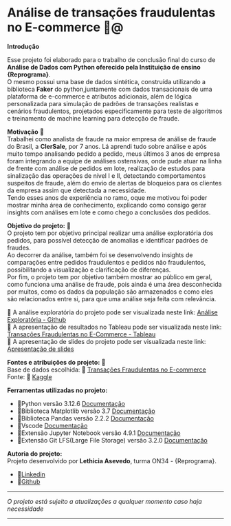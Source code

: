 # Análise de transações fraudulentas no E-commerce 🚨@

**Introdução**

Esse projeto foi elaborado para o trabalho de conclusão final do curso de **Análise de Dados com Python oferecido pela Instituição de ensino {Reprograma}**.  
O mesmo possui uma base de dados sintética, construída utilizando a biblioteca **Faker** do python,juntamente com dados transacionais de uma plataforma de e-commerce e atributos adicionais, além de lógica personalizada para simulação de padrões de transações realistas e cenários fraudulentos, projetados especificamente para teste de algoritmos e treinamento de machine learning para detecção de fraude. 

**Motivação**  🚀  
Trabalhei como analista de fraude na maior empresa de análise de fraude do Brasil, a **ClerSale**, por 7 anos. Lá aprendi tudo sobre análise e após muito tempo analisando pedido a pedido, meus últimos 3 anos de empresa foram integrando a equipe de análises ostensivas, onde pude atuar na linha de frente com análise de pedidos em lote, realização de estudos para sinalização das operações de nível I e II, detectando comportamentos suspeitos de fraude, além do envio de alertas de bloqueios para os clientes da empresa assim que detectada a necessidade.   
Tendo esses anos de experiência no ramo, oque me motivou foi poder mostrar minha área de conhecimento, explicando como consigo gerar insights com análises em lote e como chego a conclusões dos pedidos. 

**Objetivo do projeto:** 🎯  
O projeto tem por objetivo principal realizar uma análise exploratória dos pedidos, para possível detecção de anomalias e identificar padrões de fraudes.  
Ao decorrer da análise, também foi se desenvolvendo insights de comparações entre pedidos fraudulentos e pedidos não fraudulentos, possibilitando a visualização e clarificação de diferenças.  
Por fim, o projeto tem por objetivo também mostrar ao público em geral, como funciona uma análise de fraude, pois ainda é uma área desconhecida por muitos, como os dados da população são armazenados e como eles são relacionados entre si, para que uma análise seja feita com relevância.   

🔗 A análise exploratória do projeto pode ser visualizada neste link: [Análise Exploratória - Github](https://github.com/lethiciaasevedo1999/on34-python-projetofinal/blob/main/material/analise-exploratoria/analise.ipynb)  
🔗 A apresentação de resultados no Tableau pode ser visualizada neste link: [Transações Fraudulentas no E-Commerce - Tableau](https://public.tableau.com/views/TransaesFraudulentasnoEcommerce-ProjetoFinalReprograma-LethiciaAsevedo/Painel1?:language=pt-BR&:sid=&:redirect=auth&:display_count=n&:origin=viz_share_link)   
🔗 A apresentação de slides do projeto pode ser visualizada neste link: [Apresentação de slides](link) 


**Fontes e atribuições do projeto:**  🔎  
Base de dados escolhida: 📁 [Transações Fraudulentas no E-commerce](https://www.kaggle.com/datasets/shriyashjagtap/fraudulent-e-commerce-transactions)  
Fonte: 📂 [Kaggle](https://www.kaggle.com/)

**Ferramentas utilizadas no projeto:**  
- 📌Python versão 3.12.6 [Documentação](https://devdocs.io/python~3.12/)
- 📌Biblioteca Matplotlib versão 3.7 [Documentação](https://devdocs.io/matplotlib~3.7/)
- 📌Biblioteca Pandas versão 2.2.2 [Documentação](https://devdocs.io/pandas~2/)
- 📌Vscode [Documentação](https://code.visualstudio.com/docs)
- 📌Extensão Jupyter Notebook versão 4.9.1 [Documentação](https://docs.jupyter.org/en/latest/)
- 📌Extensão Git LFS(Large File Storage) versão 3.2.0 [Documentação](https://github.com/git-lfs/git-lfs/tree/main/docs?utm_source=gitlfs_site&utm_medium=docs_link&utm_campaign=gitlfs)  



**Autoria do projeto:**  
Projeto desenvolvido por **Lethicia Asevedo**, turma ON34 - {Reprograma}.    
- 🔗[Linkedin](https://www.linkedin.com/in/lethiciaasevedo/)  
- 🔗[Github](https://github.com/lethiciaasevedo1999)



________________________________________________________________________________________

*O projeto está sujeito a atualizações a qualquer momento caso haja necessidade*

________________________________________________________________________________________

